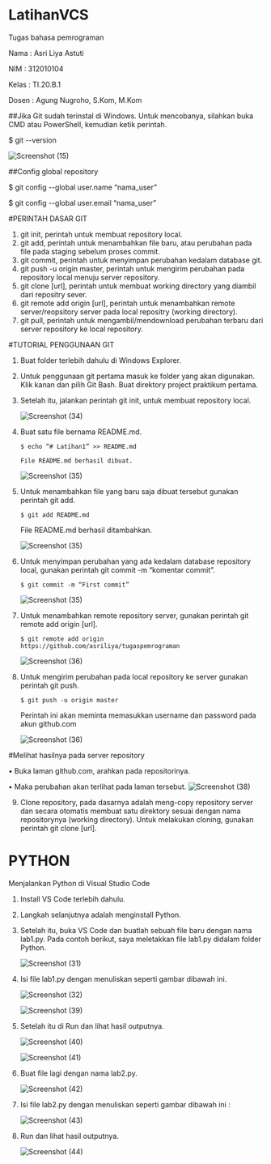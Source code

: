 # LatihanVCS
Tugas bahasa pemrograman

Nama    : Asri Liya Astuti

NIM     : 312010104

Kelas   : TI.20.B.1

Dosen   : Agung Nugroho, S.Kom, M.Kom


##Jika Git sudah terinstal di Windows. Untuk mencobanya, silahkan buka CMD atau PowerShell, kemudian ketik perintah.

  $ git --version
  
 ![Screenshot (15)](https://user-images.githubusercontent.com/72993076/97783006-79276980-1bc7-11eb-89c4-391bfeaa44ee.png)

##Config global repository

$ git config --global user.name “nama_user”

$ git config --global user.email “nama_user”

	
        	



#PERINTAH DASAR GIT

1.	git init, perintah untuk membuat repository local.
2.	git add, perintah untuk menambahkan file baru, atau perubahan pada file pada staging sebelum proses commit.
3.	git commit, perintah untuk menyimpan perubahan kedalam database git.
4.	git push -u origin master, perintah untuk mengirim perubahan pada repository local menuju server repository.
5.	git clone [url], perintah untuk membuat working directory yang diambil dari repositry sever.
6.	git remote add origin [url], perintah untuk menambahkan remote server/reopsitory server pada local repositry (working directory).
7.	git pull, perintah untuk mengambil/mendownload perubahan terbaru dari server repository ke local repository.
	


#TUTORIAL PENGGUNAAN GIT

1.	Buat folder terlebih dahulu di Windows Explorer.
2.	Untuk penggunaan git pertama masuk ke folder yang akan digunakan. Klik kanan dan pilih Git Bash.
Buat direktory project praktikum pertama.
          
3.	Setelah itu, jalankan perintah git init, untuk membuat repository local.

       ![Screenshot (34)](https://user-images.githubusercontent.com/72993076/97783159-7ed17f00-1bc8-11eb-88fc-e6fe7fc7e707.png)



4.	Buat satu file bernama README.md.

        $ echo “# Latihan1” >> README.md

        File README.md berhasil dibuat.
	
     ![Screenshot (35)](https://user-images.githubusercontent.com/72993076/97783192-b50efe80-1bc8-11eb-904b-65da5e0002a9.png)   
	


5.	Untuk menambahkan file yang baru saja dibuat tersebut gunakan perintah git add.

        $ git add README.md

	File README.md berhasil ditambahkan.
  
	![Screenshot (35)](https://user-images.githubusercontent.com/72993076/97783192-b50efe80-1bc8-11eb-904b-65da5e0002a9.png)
       
             
6.	Untuk menyimpan perubahan yang ada kedalam database repository local, gunakan perintah 
git commit -m “komentar commit”.

        $ git commit -m “First commit”
	
	![Screenshot (35)](https://user-images.githubusercontent.com/72993076/97783192-b50efe80-1bc8-11eb-904b-65da5e0002a9.png)


7.	Untuk menambahkan remote repository server, gunakan perintah git remote add origin [url].

        $ git remote add origin https://github.com/asriliya/tugaspemrograman
	
	
	![Screenshot (36)](https://user-images.githubusercontent.com/72993076/97783270-2babfc00-1bc9-11eb-99ae-ef036566c26c.png)




8.	Untuk mengirim perubahan pada local repository ke server gunakan perintah git push.

        $ git push -u origin master

	Perintah ini akan meminta memasukkan username dan password pada akun github.com
	
	
	![Screenshot (36)](https://user-images.githubusercontent.com/72993076/97783270-2babfc00-1bc9-11eb-99ae-ef036566c26c.png)


	 
	 
 #Melihat hasilnya pada server repository
 
•	Buka laman github.com, arahkan pada repositorinya.

•	Maka perubahan akan terlihat pada laman tersebut.
![Screenshot (38)](https://user-images.githubusercontent.com/72993076/97783372-d0c6d480-1bc9-11eb-98a7-9e642174264a.png)




9.	Clone repository, pada dasarnya adalah meng-copy repository server dan secara otomatis membuat satu direktory sesuai dengan nama repositorynya (working directory).
Untuk melakukan cloning, gunakan perintah git clone [url].


# PYTHON


Menjalankan Python di Visual Studio Code

1.  Install VS Code terlebih dahulu.

2.  Langkah selanjutnya adalah menginstall Python.

3.  Setelah itu, buka VS Code dan buatlah sebuah file baru dengan nama lab1.py. Pada contoh berikut, saya meletakkan file lab1.py didalam folder Python.

     ![Screenshot (31)](https://user-images.githubusercontent.com/72993076/97794194-604fa000-1c29-11eb-9bf6-f02f12602db6.png)
     
4.  Isi file lab1.py dengan menuliskan seperti gambar dibawah ini.

    ![Screenshot (32)](https://user-images.githubusercontent.com/72993076/97794539-2f259e80-1c2e-11eb-8ae9-c24fee628dad.png)
    
    ![Screenshot (39)](https://user-images.githubusercontent.com/72993076/97794548-482e4f80-1c2e-11eb-8d2d-f12f658dddd4.png)

5.  Setelah itu di Run dan lihat hasil outputnya.

    ![Screenshot (40)](https://user-images.githubusercontent.com/72993076/97794641-3600e100-1c2f-11eb-8698-f5ddea8f1c1a.png)

    ![Screenshot (41)](https://user-images.githubusercontent.com/72993076/97794643-36997780-1c2f-11eb-9c86-4b835904f104.png) 
    
6.  Buat file lagi dengan nama lab2.py.

    ![Screenshot (42)](https://user-images.githubusercontent.com/72993076/97794719-14542980-1c30-11eb-91be-52768ea69ffe.png)

7.  Isi file lab2.py dengan menuliskan seperti gambar dibawah ini :

    ![Screenshot (43)](https://user-images.githubusercontent.com/72993076/97794767-7a40b100-1c30-11eb-92fd-ee7aefa347f8.png)
    
8.  Run dan lihat hasil outputnya.

    ![Screenshot (44)](https://user-images.githubusercontent.com/72993076/97794791-d277b300-1c30-11eb-8682-c64f771da904.png)
